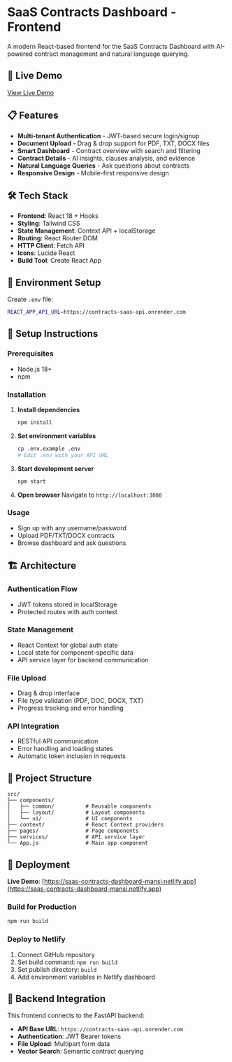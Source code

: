 # SaaS Contracts Dashboard - Frontend

A modern React-based frontend for the SaaS Contracts Dashboard with AI-powered contract management and natural language querying.

## 🚀 Live Demo

[View Live Demo](https://saas-contracts-dashboard-mansi.netlify.app)

## 📋 Features

- **Multi-tenant Authentication** - JWT-based secure login/signup
- **Document Upload** - Drag & drop support for PDF, TXT, DOCX files
- **Smart Dashboard** - Contract overview with search and filtering
- **Contract Details** - AI insights, clauses analysis, and evidence
- **Natural Language Queries** - Ask questions about contracts
- **Responsive Design** - Mobile-first responsive design

## 🛠️ Tech Stack

- **Frontend**: React 18 + Hooks
- **Styling**: Tailwind CSS
- **State Management**: Context API + localStorage
- **Routing**: React Router DOM
- **HTTP Client**: Fetch API
- **Icons**: Lucide React
- **Build Tool**: Create React App

## 🔧 Environment Setup

Create `.env` file:
```bash
REACT_APP_API_URL=https://contracts-saas-api.onrender.com
```

## 🚀 Setup Instructions

### Prerequisites
- Node.js 18+
- npm

### Installation

1. **Install dependencies**
   ```bash
   npm install
   ```

2. **Set environment variables**
   ```bash
   cp .env.example .env
   # Edit .env with your API URL
   ```

3. **Start development server**
   ```bash
   npm start
   ```

4. **Open browser**
   Navigate to `http://localhost:3000`

### Usage
- Sign up with any username/password
- Upload PDF/TXT/DOCX contracts
- Browse dashboard and ask questions

## 🏗️ Architecture

### Authentication Flow
- JWT tokens stored in localStorage
- Protected routes with auth context

### State Management
- React Context for global auth state
- Local state for component-specific data
- API service layer for backend communication

### File Upload
- Drag & drop interface
- File type validation (PDF, DOC, DOCX, TXT)
- Progress tracking and error handling

### API Integration
- RESTful API communication
- Error handling and loading states
- Automatic token inclusion in requests

## 📁 Project Structure

```
src/
├── components/
│   ├── common/          # Reusable components
│   ├── layout/          # Layout components
│   └── ui/              # UI components
├── context/             # React Context providers
├── pages/               # Page components
├── services/            # API service layer
└── App.js               # Main app component
```

## 🚀 Deployment

**Live Demo**: [https://saas-contracts-dashboard-mansi.netlify.app](https://saas-contracts-dashboard-mansi.netlify.app)

### Build for Production
```bash
npm run build
```

### Deploy to Netlify
1. Connect GitHub repository
2. Set build command: `npm run build`
3. Set publish directory: `build`
4. Add environment variables in Netlify dashboard

## 🔗 Backend Integration

This frontend connects to the FastAPI backend:
- **API Base URL**: `https://contracts-saas-api.onrender.com`
- **Authentication**: JWT Bearer tokens
- **File Upload**: Multipart form data
- **Vector Search**: Semantic contract querying